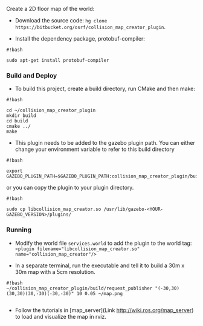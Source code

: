 Create a 2D floor map of the world:

* Download the source code: `hg clone https://bitbucket.org/osrf/collision_map_creator_plugin`.

*  Install the dependency package, protobuf-compiler: 
```
#!bash

sudo apt-get install protobuf-compiler

```
### Build and Deploy ###
*  To build this project, create a build directory, run CMake and then make:

```
#!bash

cd ~/collision_map_creator_plugin
mkdir build
cd build
cmake ../
make

```

* This plugin needs to be added to the gazebo plugin path. You can either change your environment variable to refer to this build directory 

```
#!bash

export GAZEBO_PLUGIN_PATH=$GAZEBO_PLUGIN_PATH:collision_map_creator_plugin/build

```
or you can copy the plugin to your plugin directory.


```
#!bash

sudo cp libcollision_map_creator.so /usr/lib/gazebo-<YOUR-GAZEBO_VERSION>/plugins/

```
### Running ###
*  Modify the world file `services.world` to add the plugin to the world tag:
  `<plugin filename="libcollision_map_creator.so" name="collision_map_creator"/>` 

*   In a separate terminal, run the executable and tell it to build a 30m x 30m map with a 5cm resolution.

```
#!bash
~/collision_map_creator_plugin/build/request_publisher "(-30,30)(30,30)(30,-30)(-30,-30)" 10 0.05 ~/map.png


```
*  Follow the tutorials in [map_server](Link http://wiki.ros.org/map_server) to load and visualize the map in rviz.